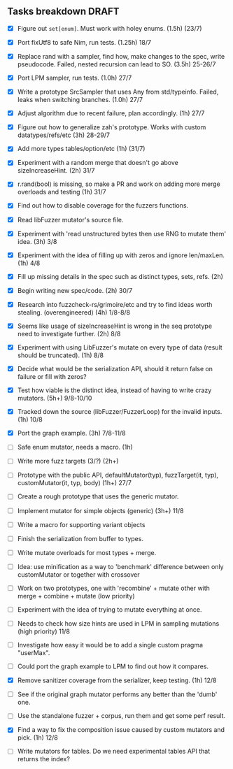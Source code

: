 Tasks breakdown DRAFT
---------------------

- [X] Figure out `set[enum]`. Must work with holey enums. (1.5h) (23/7)
- [X] Port fixUtf8 to safe Nim, run tests. (1.25h) 18/7
- [X] Replace rand with a sampler, find how, make changes to the spec, write pseudocode. Failed, nested recursion can lead to SO. (3.5h) 25-26/7
- [X] Port LPM sampler, run tests. (1.0h) 27/7
- [X] Write a prototype SrcSampler that uses Any from std/typeinfo. Failed, leaks when switching branches. (1.0h) 27/7
- [X] Adjust algorithm due to recent failure, plan accordingly. (1h) 27/7
- [X] Figure out how to generalize zah's prototype. Works with custom datatypes/refs/etc (3h) 28-29/7
- [X] Add more types tables/option/etc (1h) (31/7)
- [X] Experiment with a random merge that doesn't go above sizeIncreaseHint. (2h) 31/7
- [X] r.rand(bool) is missing, so make a PR and work on adding more merge overloads and testing (1h) 31/7
- [X] Find out how to disable coverage for the fuzzers functions.
- [X] Read libFuzzer mutator's source file.
- [X] Experiment with 'read unstructured bytes then use RNG to mutate them' idea. (3h) 3/8
- [X] Experiment with the idea of filling up with zeros and ignore len/maxLen. (1h) 4/8

- [X] Fill up missing details in the spec such as distinct types, sets, refs. (2h)
- [X] Begin writing new spec/code. (2h) 30/7
- [X] Research into fuzzcheck-rs/grimoire/etc and try to find ideas worth stealing. (overengineered) (4h) 1/8-8/8
- [X] Seems like usage of sizeIncreaseHint is wrong in the seq prototype need to investigate further. (2h) 8/8
- [X] Experiment with using LibFuzzer's mutate on every type of data (result should be truncated). (1h) 8/8
- [X] Decide what would be the serialization API, should it return false on failure or fill with zeros?
- [X] Test how viable is the distinct idea, instead of having to write crazy mutators. (5h+) 9/8-10/10
- [X] Tracked down the source (libFuzzer/FuzzerLoop) for the invalid inputs. (1h) 10/8
- [X] Port the graph example. (3h) 7/8-11/8
- [ ] Safe enum mutator, needs a macro. (1h)
- [ ] Write more fuzz targets (3/?) (2h+)
- [ ] Prototype with the public API, defaultMutator(typ), fuzzTarget(it, typ), customMutator(it, typ, body) (1h+) 27/7
- [ ] Create a rough prototype that uses the generic mutator.
- [ ] Implement mutator for simple objects (generic) (3h+) 11/8
- [ ] Write a macro for supporting variant objects
- [ ] Finish the serialization from buffer to types.
- [ ] Write mutate overloads for most types + merge.
- [ ] Idea: use minification as a way to 'benchmark' difference between only customMutator or together with crossover
- [ ] Work on two prototypes, one with 'recombine' + mutate other with merge + combine + mutate (low priority)
- [ ] Experiment with the idea of trying to mutate everything at once.
- [ ] Needs to check how size hints are used in LPM in sampling mutations (high priority) 11/8
- [ ] Investigate how easy it would be to add a single custom pragma "userMax".
- [ ] Could port the graph example to LPM to find out how it compares.
- [X] Remove sanitizer coverage from the serializer, keep testing. (1h) 12/8
- [ ] See if the original graph mutator performs any better than the 'dumb' one.
- [ ] Use the standalone fuzzer + corpus, run them and get some perf result.
- [X] Find a way to fix the composition issue caused by custom mutators and pick. (1h) 12/8
- [ ] Write mutators for tables. Do we need experimental tables API that returns the index?
